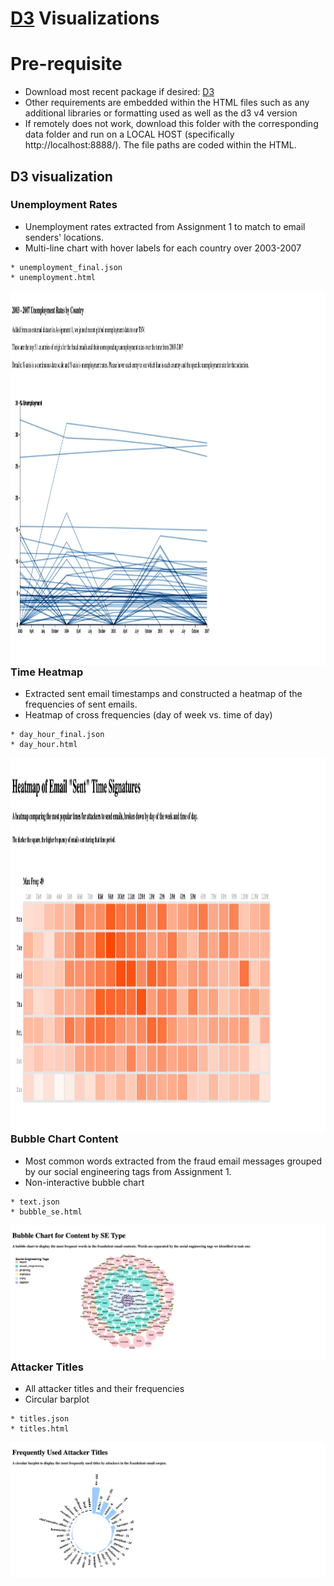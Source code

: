 [D3](https://d3js.org/) Visualizations
===



Pre-requisite
===
- Download most recent package if desired: [D3](https://d3js.org)
- Other requirements are embedded within the HTML files such as any additional libraries or formatting used as well as the d3 v4 version
- If remotely does not work, download this folder with the corresponding data folder and run on a LOCAL HOST (specifically http://localhost:8888/). The file paths are coded within the HTML.


D3 visualization
----------------

### Unemployment Rates
- Unemployment rates extracted from Assignment 1 to match to email senders' locations.
- Multi-line chart with hover labels for each country over 2003-2007
```
* unemployment_final.json
* unemployment.html
```

<img src="https://github.com/mthompson64/DSCI550_Assignment3/blob/main/d3/unemployment.png" width = "600px" height = "600px" style = "float:left">


### Time Heatmap
- Extracted sent email timestamps and constructed a heatmap of the frequencies of sent emails.
- Heatmap of cross frequencies (day of week vs. time of day)
```
* day_hour_final.json
* day_hour.html
```

<img src="https://github.com/mthompson64/DSCI550_Assignment3/blob/main/d3/heatmap.png" width = "600px" height = "600px" style = "float:left">

### Bubble Chart Content
- Most common words extracted from the fraud email messages grouped by our social engineering tags from Assignment 1.
- Non-interactive bubble chart 
```
* text.json
* bubble_se.html
```

<img src="https://github.com/mthompson64/DSCI550_Assignment3/blob/main/d3/bubble_chart.png" width = "600px" height = "g00px" style = "float:left">

### Attacker Titles
- All attacker titles and their frequencies
- Circular barplot 
```
* titles.json
* titles.html
```

<img src="https://github.com/mthompson64/DSCI550_Assignment3/blob/main/d3/attacker_titles.png" width = "600px" height = "g00px" style = "float:left">



